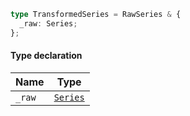 ```ts
type TransformedSeries = RawSeries & {
  _raw: Series;
};
```

#### Type declaration

| Name   | Type                  |
| ------ | --------------------- |
| `_raw` | [`Series`](Series.md) |
